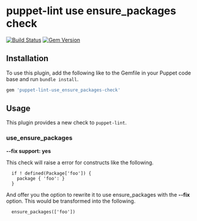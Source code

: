 # puppet-lint use ensure_packages check

[![Build Status](https://travis-ci.org/ninech/puppet-lint-use_ensure_packages-check.svg?branch=master)](https://travis-ci.org/ninech/puppet-lint-use_ensure_packages-check)
[![Gem Version](https://badge.fury.io/rb/puppet-lint-use_ensure_packages-check.svg)](https://badge.fury.io/rb/puppet-lint-use_ensure_packages-check)

## Installation

To use this plugin, add the following like to the Gemfile in your Puppet code
base and run `bundle install`.

```ruby
gem 'puppet-lint-use_ensure_packages-check'
```

## Usage

This plugin provides a new check to `puppet-lint`.

### use_ensure_packages

**--fix support: yes**

This check will raise a error for constructs like the following.

```
  if ! defined(Package['foo']) {
    package { 'foo': }
  }
```

And offer you the option to rewrite it to use ensure_packages with the **--fix**
option. This would be transformed into the following.

```
  ensure_packages(['foo'])
```
